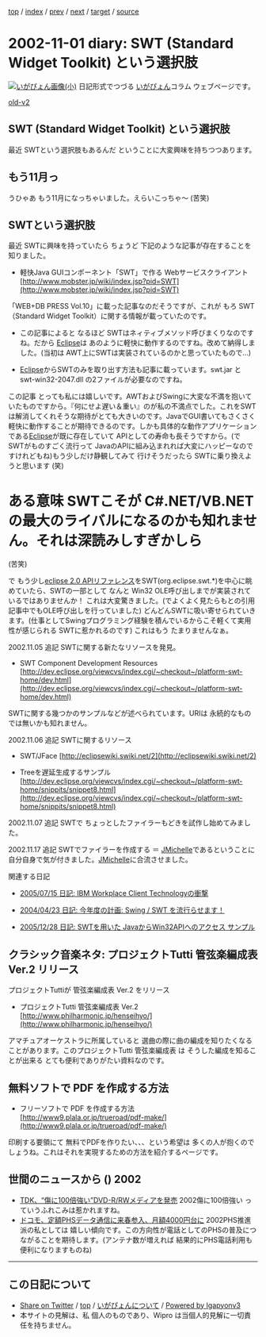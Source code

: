[top](../index.html) 
 / [index](index.html) 
 / [prev](ig021031.html) 
 / [next](ig021102.html) 
 / [target](http://www.igapyon.jp/igapyon/diary/2002/ig021101.html) 
 / [source](https://github.com/igapyon/diary/blob/master/2002/ig021101.src.md) 

2002-11-01 diary: SWT (Standard Widget Toolkit) という選択肢
=====================================================================================================
[![いがぴょん画像(小)](http://www.igapyon.jp/igapyon/diary/images/iga200306s.jpg "いがぴょん")](http://www.igapyon.jp/igapyon/diary/memo/memoigapyon.html) 日記形式でつづる [いがぴょん](http://www.igapyon.jp/igapyon/diary/memo/memoigapyon.html)コラム ウェブページです。

[old-v2](ig021101-orig.html)

## SWT (Standard Widget Toolkit) という選択肢

最近 SWTという選択肢もあるんだ ということに大変興味を持ちつつあります。


## もう11月っ

うひゃあ もう11月になっちゃいました。えらいこっちゃ～ (苦笑)

## SWTという選択肢

最近 SWTに興味を持っていたら ちょうど 下記のような記事が存在することを知りました。

* 軽快Java GUIコンポーネント「SWT」で作る Webサービスクライアント
  [http://www.mobster.jp/wiki/index.jsp?pid=SWT](http://www.mobster.jp/wiki/index.jsp?pid=SWT)

「WEB+DB PRESS Vol.10」に載った記事なのだそうですが、これが もろ SWT（Standard
Widget Toolkit）に関する情報が載っていたのです。

* この記事によると なるほど SWTはネィティブメソッド呼びまくりなのですね。だから
  [Eclipse](http://www.igapyon.jp/igapyon/diary/keyword/eclipse.html)は あのように軽快に動作するのですね。改めて納得しました。(当初は
  AWT上にSWTは実装されているのかと思っていたもので…)
  
* [Eclipse](http://www.igapyon.jp/igapyon/diary/keyword/eclipse.html)からSWTのみを取り出す方法も記事に載っています。swt.jar
  と swt-win32-2047.dll の2ファイルが必要なのですね。

この記事 とっても私には嬉しいです。AWTおよびSwingに大変な不満を抱いていたものですから。『何にせよ遅い＆重い』のが私の不満点でした。これをSWTは解消してくれそうな期待がとても大きいのです。JavaでGUI書いてもさくさく軽快に動作することが期待できるのです。しかも具体的な動作アプリケーションである[Eclipse](http://www.igapyon.jp/igapyon/diary/keyword/eclipse.html)が既に存在していて
APIとしての寿命も長そうですから。(で SWTがものすごく流行って JavaのAPIに組み込まれれば大変にハッピーなのですけれどもね)もう少しだけ静観してみて 行けそうだったら SWTに乗り換えようと思います (笑)
# ある意味 SWTこそが C#.NET/VB.NET の最大のライバルになるのかも知れません。それは深読みしすぎかしら
(苦笑)

で もう少し[eclipse 2.0 APIリファレンス](http://download.eclipse.org/downloads/documentation/2.0/html/plugins/org.eclipse.platform.doc.isv/reference/api/overview-summary.html)をSWT(org.eclipse.swt.*)を中心に眺めていたら、SWTの一部として なんと Win32
OLE呼び出しまでが実装されているではありませんか！ これは大変驚きました。(でよくよく見たらもとの引用記事中でもOLE呼び出しを行っていました) どんどんSWTに吸い寄せられていきます。(仕事としてSwingプログラミング経験を積んでいるからこそ軽くて実用性が感じられる SWTに惹かれるのです) これはもう たまりませんなぁ。

2002.11.05 追記 SWTに関する新たなリソースを発見。

* SWT Component Development Resources
  [http://dev.eclipse.org/viewcvs/index.cgi/~checkout~/platform-swt-home/dev.html](http://dev.eclipse.org/viewcvs/index.cgi/~checkout~/platform-swt-home/dev.html)

SWTに関する幾つかのサンプルなどが述べられています。URIは 永続的なものでは無いかも知れません。

2002.11.06 追記 SWTに関するリソース

* SWT/JFace
  [http://eclipsewiki.swiki.net/2](http://eclipsewiki.swiki.net/2)
  
* Treeを遅延生成するサンプル
  [http://dev.eclipse.org/viewcvs/index.cgi/~checkout~/platform-swt-home/snippits/snippet8.html](http://dev.eclipse.org/viewcvs/index.cgi/~checkout~/platform-swt-home/snippits/snippet8.html)

2002.11.07 追記 SWTで ちょっとしたファイラーもどきを試作し始めてみました。

2002.11.17 追記 SWTでファイラーを作成する ＝ [JMichelle](http://sourceforge.net/projects/jmichelle/)であるということに自分自身で気が付きました。[JMichelle](http://sourceforge.net/projects/jmichelle/)に合流させました。

関連する日記

* [2005/07/15 日記: IBM Workplace Client Technologyの衝撃](../2005/ig050715.html)
  
* [2004/04/23 日記: 今年度の計画: Swing / SWT を流行らせます！](../2004/ig040423.html)
  
* [2005/12/28 日記: SWTを用いた JavaからWin32APIへのアクセス サンプル](../2005/ig051228.html)

## クラシック音楽ネタ: プロジェクトTutti 管弦楽編成表 Ver.2 リリース

プロジェクトTuttiが 管弦楽編成表 Ver.2 をリリース

* プロジェクトTutti 管弦楽編成表 Ver.2
  [http://www.philharmonic.jp/henseihyo/](http://www.philharmonic.jp/henseihyo/)

アマチュアオーケストラに所属していると 選曲の際に曲の編成を知りたくなることがあります。このプロジェクトTutti 管弦楽編成表 は そうした編成を知ることが出来る とても便利でありがたい資料なのです。

## 無料ソフトで PDF を作成する方法

* フリーソフトで PDF を作成する方法
  [http://www9.plala.or.jp/trueroad/pdf-make/](http://www9.plala.or.jp/trueroad/pdf-make/)

印刷する要領にて 無料でPDFを作りたい、、、という希望は 多くの人が抱くのでしょうね。これはそれを実現するための方法を紹介するページです。

## 世間のニュースから () 2002

* [TDK、“傷に100倍強い”DVD-R/RWメディアを発売](http://www.zdnet.co.jp/news/0210/31/njbt_06.html)  2002傷に100倍強い っていうふれこみは惹かれますね。
* [ドコモ、定額PHSデータ通信に来春参入、月額4000円台に](http://www.zdnet.co.jp/news/0210/31/njbt_04.html)  2002PHS推進派の私としては 嬉しい傾向です。この方向性が電話としてのPHSの普及につながることを期待します。(アンテナ数が増えれば 結果的にPHS電話利用も便利になりますものね)


----------------------------------------------------------------------------------------------------

## この日記について

* [Share on Twitter](https://twitter.com/intent/tweet?hashtags=igapyon%2Cdiary%2C%E3%81%84%E3%81%8C%E3%81%B4%E3%82%87%E3%82%93&text=SWT+%28Standard+Widget+Toolkit%29+%E3%81%A8%E3%81%84%E3%81%86%E9%81%B8%E6%8A%9E%E8%82%A2&url=http%3A%2F%2Fwww.igapyon.jp%2Figapyon%2Fdiary%2F2002%2Fig021101.html) / [top](../index.html) / [いがぴょんについて](http://www.igapyon.jp/igapyon/diary/memo/memoigapyon.html) / [Powered by Igapyonv3](https://github.com/igapyon/igapyonv3)
* 本サイトの見解は、私 個人のものであり、Wipro は当個人的見解に一切責任を持ちません。 
